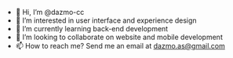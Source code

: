 - 👋 Hi, I’m @dazmo-cc
- 👀 I’m interested in user interface and experience design
- 🌱 I’m currently learning back-end development
- 💞️ I’m looking to collaborate on website and mobile development
- 📫 How to reach me? Send me an email at dazmo.as@gmail.com

<!---
dazmo-cc/dazmo-cc is a ✨ special ✨ repository because its `README.md` (this file) appears on your GitHub profile.
You can click the Preview link to take a look at your changes.
--->
